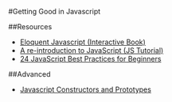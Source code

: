 #Getting Good in Javascript

##Resources

* [Eloquent Javascript (Interactive Book)](http://eloquentjavascript.net/contents.html)
* [A re-introduction to JavaScript (JS Tutorial)](https://developer.mozilla.org/en/A_re-introduction_to_JavaScript)
* [24 JavaScript Best Practices for Beginners](http://net.tutsplus.com/tutorials/javascript-ajax/24-javascript-best-practices-for-beginners/)

##Advanced
* [Javascript Constructors and Prototypes](http://tobyho.com/2010/11/22/javascript-constructors-and/)
